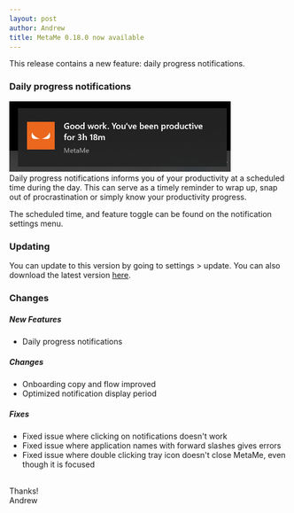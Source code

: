 ```yaml
---
layout: post
author: Andrew
title: MetaMe 0.18.0 now available
---
```


This release contains a new feature: daily progress notifications.

### Daily progress notifications

<div class="my-3">
<img src="/assets/daily-progress-notification.png" alt="Daily progress notification" width="400"/>
</div>
Daily progress notifications informs you of your productivity at a scheduled time during the day.  This can serve as a timely reminder to wrap up, snap out of procrastination or simply know your productivity progress.

The scheduled time, and feature toggle can be found on the notification settings menu.

### Updating

You can update to this version by going to settings > update. You can also download the latest version [here](/download.html).

### Changes

##### New Features

- Daily progress notifications

##### Changes

- Onboarding copy and flow improved
- Optimized notification display period

##### Fixes

- Fixed issue where clicking on notifications doesn't work
- Fixed issue where application names with forward slashes gives errors
- Fixed issue where double clicking tray icon doesn't close MetaMe, even though it is focused

<br/>
Thanks!
<br/>
Andrew

